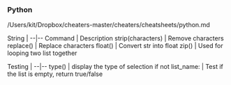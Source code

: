 ### Python
/Users/kit/Dropbox/cheaters-master/cheaters/cheatsheets/python.md



String |
--|--
Command | Description
strip(characters) | Remove characters
replace() | Replace characters
float() | Convert str into float
zip() | Used for looping two list together

Testing |
--|--
type() | display the type of selection
if not list_name: | Test if the list is empty, return true/false
